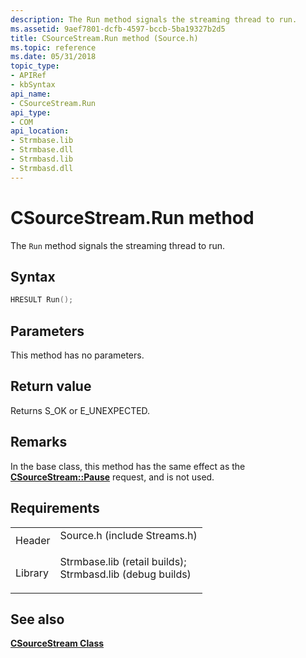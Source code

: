 ```yaml
---
description: The Run method signals the streaming thread to run.
ms.assetid: 9aef7801-dcfb-4597-bccb-5ba19327b2d5
title: CSourceStream.Run method (Source.h)
ms.topic: reference
ms.date: 05/31/2018
topic_type: 
- APIRef
- kbSyntax
api_name: 
- CSourceStream.Run
api_type: 
- COM
api_location: 
- Strmbase.lib
- Strmbase.dll
- Strmbasd.lib
- Strmbasd.dll
---
```


# CSourceStream.Run method

The `Run` method signals the streaming thread to run.

## Syntax


```C++
HRESULT Run();
```



## Parameters

This method has no parameters.

## Return value

Returns S\_OK or E\_UNEXPECTED.

## Remarks

In the base class, this method has the same effect as the [**CSourceStream::Pause**](csourcestream-pause.md) request, and is not used.

## Requirements



|                    |                                                                                                                                                                                            |
|--------------------|--------------------------------------------------------------------------------------------------------------------------------------------------------------------------------------------|
| Header<br/>  | <dl> <dt>Source.h (include Streams.h)</dt> </dl>                                                                                    |
| Library<br/> | <dl> <dt>Strmbase.lib (retail builds); </dt> <dt>Strmbasd.lib (debug builds)</dt> </dl> |



## See also

<dl> <dt>

[**CSourceStream Class**](csourcestream.md)
</dt> </dl>

 

 




